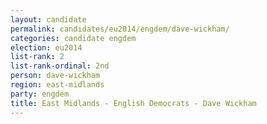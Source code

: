 ```yaml
---
layout: candidate
permalink: candidates/eu2014/engdem/dave-wickham/
categories: candidate engdem
election: eu2014
list-rank: 2
list-rank-ordinal: 2nd
person: dave-wickham
region: east-midlands
party: engdem
title: East Midlands - English Democrats - Dave Wickham
---
```


